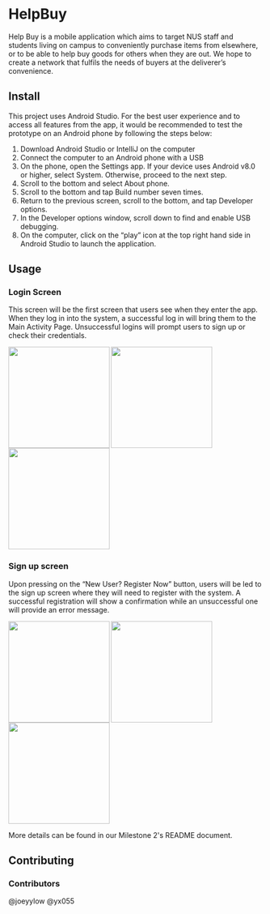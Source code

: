 # HelpBuy
Help Buy is a mobile application which aims to target NUS staff and students living on campus to conveniently purchase items from elsewhere, or to be able to help buy goods for others when they are out. We hope to create a network that fulfils the needs of buyers at the deliverer’s convenience.

## Install 
This project uses Android Studio. For the best user experience and to access all features from the app, it would be recommended to test the prototype on an Android phone by following the steps below:

1. Download Android Studio or IntelliJ on the computer
2. Connect the computer to an Android phone with a USB
3. On the phone, open the Settings app. If your device uses Android v8.0 or higher, select System. Otherwise, proceed to the next step.
4. Scroll to the bottom and select About phone.
5. Scroll to the bottom and tap Build number seven times.
6. Return to the previous screen, scroll to the bottom, and tap Developer options.
7. In the Developer options window, scroll down to find and enable USB debugging.
8. On the computer, click on the “play” icon at the top right hand side in Android Studio to launch the application.

## Usage
### Login Screen 
This screen will be the first screen that users see when they enter the app. When they log in into the system, a successful log in will bring them to the Main Activity Page. Unsuccessful logins will prompt users to sign up or check their credentials.

<img align="left" src="https://user-images.githubusercontent.com/78250310/120108271-04d19a80-c197-11eb-9cfe-40bafa9552d7.png" width="200">
<img align="center" src="https://user-images.githubusercontent.com/78250310/120108267-0307d700-c197-11eb-9f84-066ddfa92c86.png" width="200">
<img src="https://user-images.githubusercontent.com/78250310/120108268-04390400-c197-11eb-9161-a6db22cdcc1f.png" width="200">

### Sign up screen
Upon pressing on the “New User? Register Now” button, users will be led to the sign up screen where they will need to register with the system. A successful registration will show a confirmation while an unsuccessful one will provide an error message.

<img align="left" src="https://user-images.githubusercontent.com/78250310/120108482-e1f3b600-c197-11eb-9286-cf43eb433f73.png" width="200">
<img align="center" src="https://user-images.githubusercontent.com/78250310/120108484-e28c4c80-c197-11eb-97ab-d42b719b11a7.png" width="200">
<img src="https://user-images.githubusercontent.com/78250310/120108485-e324e300-c197-11eb-9fdf-562506670a23.png" width="200">

More details can be found in our Milestone 2's README document.

## Contributing
### Contributors
@joeyylow
@yx055
